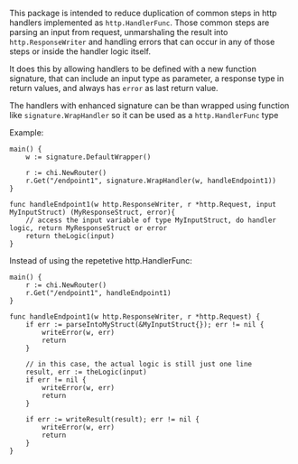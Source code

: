 This package is intended to reduce duplication of common steps in http handlers implemented as `http.HandlerFunc`.
Those common steps are parsing an input from request, unmarshaling the result into `http.ResponseWriter`
and handling errors that can occur in any of those steps or inside the handler logic itself.

It does this by allowing handlers to be defined with a new function signature, that can include an input type
as parameter, a response type in return values, and always has `error` as last return value.

The handlers with enhanced signature can be than wrapped using function like `signature.WrapHandler` so it can be
used as a `http.HandlerFunc` type

Example:
```
main() {
	w := signature.DefaultWrapper()

	r := chi.NewRouter()
	r.Get("/endpoint1", signature.WrapHandler(w, handleEndpoint1))
}

func handleEndpoint1(w http.ResponseWriter, r *http.Request, input MyInputStruct) (MyResponseStruct, error){
	// access the input variable of type MyInputStruct, do handler logic, return MyResponseStruct or error
	return theLogic(input)
}
```

Instead of using the repetetive http.HandlerFunc:
```
main() {
	r := chi.NewRouter()
	r.Get("/endpoint1", handleEndpoint1)
}

func handleEndpoint1(w http.ResponseWriter, r *http.Request) {
	if err := parseIntoMyStruct(&MyInputStruct{}); err != nil {
		writeError(w, err)
		return
	}
    
	// in this case, the actual logic is still just one line
	result, err := theLogic(input)
	if err != nil {
		writeError(w, err)
		return
	}
	
	if err := writeResult(result); err != nil {
		writeError(w, err)
		return
	}
}
```

